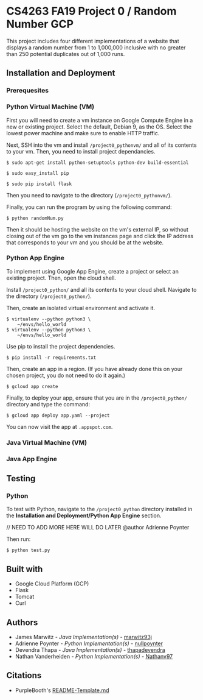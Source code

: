 # CS4263 FA19 Project 0 / Random Number GCP

This project includes four different implementations of a website that displays a random number from 1 to 1,000,000 inclusive with no greater than 250 potential duplicates out of 1,000 runs.

## Installation and Deployment

### Prerequesites



### Python Virtual Machine (VM)

First you will need to create a vm instance on Google Compute Engine in a new or existing project. Select the default, Debian 9, as the OS. Select the lowest power machine and make sure to enable HTTP traffic.

Next, SSH into the vm and install <code>/project0_pythonvm/</code> and all of its contents to your vm. 
Then, you need to install project dependancies.

```
$ sudo apt-get install python-setuptools python-dev build-essential

$ sudo easy_install pip

$ sudo pip install flask
```

Then you need to navigate to the directory (<code>/project0_pythonvm/</code>).

Finally, you can run the program by using the following command:

```
$ python randomNum.py
```

Then it should be hosting the website on the vm's external IP, so without closing out of the vm go to the vm instances page and click the IP address that corresponds to your vm and you should be at the website.

### Python App Engine

To implement using Google App Engine, create a project or select an existing project. Then, open the cloud shell.

Install <code>/project0_python/</code> and all its contents to your cloud shell. Navigate to the directory (<code>/project0_python/</code>).

Then, create an isolated virtual environment and activate it.

```
$ virtualenv --python python3 \
    ~/envs/hello_world
$ virtualenv --python python3 \
    ~/envs/hello_world
```

Use pip to install the project dependencies.

```
$ pip install -r requirements.txt
```

Then, create an app in a region. (If you have already done this on your chosen project, you do not need to do it again.)

```
$ gcloud app create
```

Finally, to deploy your app, ensure that you are in the <code>/project0_python/</code> directory and type the command:

```
$ gcloud app deploy app.yaml --project
```

You can now visit the app at <code><i><your-project></i>.appspot.com</code>.

### Java Virtual Machine (VM)

### Java App Engine

## Testing

### Python

To test with Python, navigate to the <code>/project0_python</code> directory installed in the <b>Installation and Deployment/Python App Engine</b> section.

// NEED TO ADD MORE HERE WILL DO LATER @author Adrienne Poynter

Then run:

```
$ python test.py
```

## Built with

* Google Cloud Platform (GCP)
* Flask
* Tomcat
* Curl

## Authors

* James Marwitz - <i>Java Implementation(s)</i> - <a href="https://github.com/marwitz93j">marwitz93j</a>
* Adrienne Poynter - <i>Python Implementation(s)</i> - <a href="https://github.com/nullpoynter">nullpoynter</a>
* Devendra Thapa - <i>Java Implementation(s)</i> - <a href="https://github.com/thapadevendra">thapadevendra</a>
* Nathan Vanderheiden - <i>Python Implementation(s)</i> - <a href="https://github.com/Nathanv97">Nathanv97</a>

## Citations

* PurpleBooth's <a href="https://gist.github.com/PurpleBooth/109311bb0361f32d87a2">README-Template.md</a>

